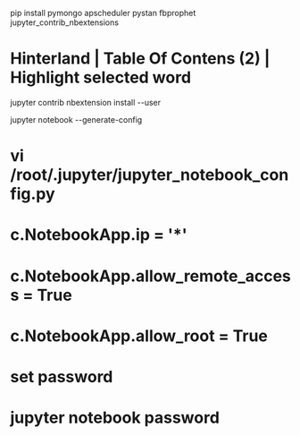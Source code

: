 pip install pymongo apscheduler pystan fbprophet jupyter_contrib_nbextensions

# Hinterland | Table Of Contens (2) | Highlight selected word
jupyter contrib nbextension install --user

jupyter notebook --generate-config
# vi /root/.jupyter/jupyter_notebook_config.py
# c.NotebookApp.ip = '*'
# c.NotebookApp.allow_remote_access = True
# c.NotebookApp.allow_root = True

# set password
# jupyter notebook password
